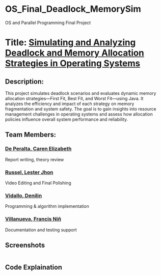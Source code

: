 # OS_Final_Deadlock_MemorySim
OS and Parallel Programming Final Project

<h1><strong>Title: <ins>Simulating and Analyzing Deadlock and Memory Allocation Strategies in Operating Systems</ins></strong></h1>
<p>  </p>
  
<h2> Description: </h2>
<p> This project simulates deadlock scenarios and evaluates dynamic memory allocation strategies—First Fit, Best Fit, and Worst Fit—using Java. It analyzes the efficiency and impact of each strategy on memory fragmentation and system safety. The goal is to gain insights into resource management challenges in operating systems and assess how allocation policies influence overall system performance and reliability. </p>

<h2> Team Members: </h2>
  
<h3><a href="https://github.com/carendeperalta"> De Peralta, Caren Elizabeth </a></h3>
<p> Report writing, theory review </p>
<h3><a href="https://github.com/Terrrrrrrrrrrrrrrrr"> Russel, Lester Jhon </a></h3>
<p> Video Editing and Final Polishing </p>
<h3><a href="https://github.com/vdenilin"> Vidallo, Denilin </a></h3>
<p> Programming & algorithm implementation </p>
<h3><a href="https://github.com/francisvillanueva"> Villanueva, Francis Niñ </a></h3>
<p> Documentation and testing support </p>
  
<h2> Screenshots </h2>
<img>
<p>  </p>


<h2> Code Explaination </h2>
<code>
  
</code>

<p>  </p>
